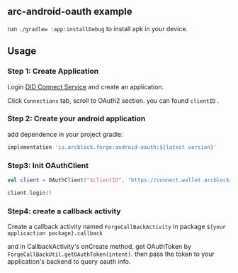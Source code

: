 ## arc-android-oauth example

run `./gradlew :app:installDebug` to install apk in your device.

## Usage

### Step 1: Create Application

Login [DID Connect Service](https://connect.wallet.arcblockio.cn/) and create an application.

Click `Connections` tab, scroll to OAuth2 section. you can found `clientID` .


### Step 2: Create your android application

add dependence in your project gradle:

```groovy
implementation 'io.arcblock.forge:android-oauth:${latest version}'
```

### Step3: Init OAuthClient

```kotlin
val client = OAuthClient("$clientID", "https://connect.wallet.arcblockio.cn/", "${your application package name}",this)

client.login()
```

### Step4: create a callback activity

Create a callback activity named `ForgeCallBackActivity` in package `${your applicaction package}.callback`

and in CallbackActivity's onCreate method, get OAuthToken by `ForgeCallBackUtil.getOAuthToken(intent)`. then pass the token to your application's backend to query oauth info.
